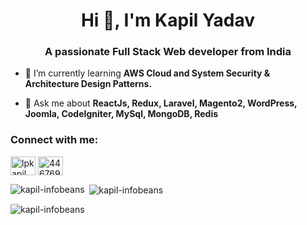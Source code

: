 <h1 align="center">Hi 👋, I'm Kapil Yadav</h1>
<h3 align="center">A passionate Full Stack Web developer from India</h3>

- 🌱 I’m currently learning **AWS Cloud and System Security & Architecture Design Patterns.**

- 💬 Ask me about **ReactJs, Redux, Laravel, Magento2, WordPress, Joomla, CodeIgniter, MySql, MongoDB, Redis**


<h3 align="left">Connect with me:</h3>
<p align="left">
<a href="https://linkedin.com/in/lpkapil" target="blank"><img align="center" src="https://raw.githubusercontent.com/rahuldkjain/github-profile-readme-generator/master/src/images/icons/Social/linked-in-alt.svg" alt="lpkapil" height="30" width="40" /></a>
<a href="https://stackoverflow.com/users/4467693" target="blank"><img align="center" src="https://raw.githubusercontent.com/rahuldkjain/github-profile-readme-generator/master/src/images/icons/Social/stack-overflow.svg" alt="4467693" height="30" width="40" /></a>
</p>

<p><img align="left" src="https://github-readme-stats.vercel.app/api/top-langs?username=kapil-infobeans&show_icons=true&locale=en&layout=compact" alt="kapil-infobeans" /></p>

<p>&nbsp;<img align="center" src="https://github-readme-stats.vercel.app/api?username=kapil-infobeans&show_icons=true&locale=en" alt="kapil-infobeans" /></p>

<p><img align="center" src="https://github-readme-streak-stats.herokuapp.com/?user=kapil-infobeans&" alt="kapil-infobeans" /></p>
